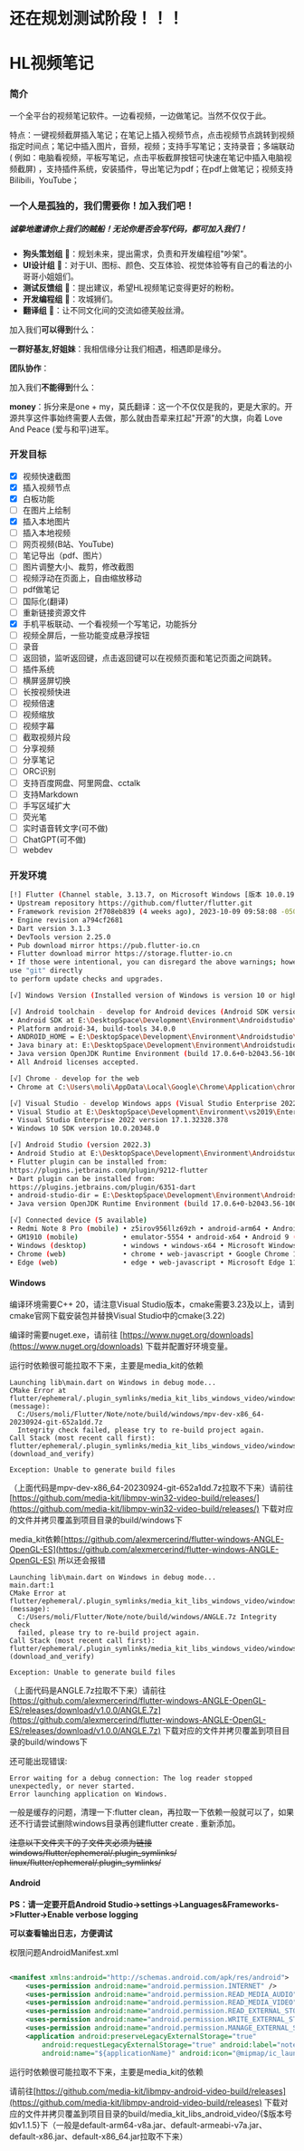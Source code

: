 # 还在规划测试阶段！！！



# HL视频笔记

### 简介

一个全平台的视频笔记软件。一边看视频，一边做笔记。当然不仅仅于此。

特点：一键视频截屏插入笔记；在笔记上插入视频节点，点击视频节点跳转到视频指定时间点；笔记中插入图片，音频，视频；支持手写笔记；支持录音；多端联动(
例如：电脑看视频，平板写笔记，点击平板截屏按钮可快速在笔记中插入电脑视频截屏)
，支持插件系统，安装插件，导出笔记为pdf；在pdf上做笔记；视频支持Bilibili，YouTube；

### 一个人是孤独的，我们需要你！加入我们吧！

##### 诚挚地邀请你上我们的贼船！无论你是否会写代码，都可加入我们！

- **狗头策划组** 🐶：规划未来，提出需求，负责和开发编程组"吵架"。
- **UI设计组** 🦜：对于UI、图标、颜色、交互体验、视觉体验等有自己的看法的小哥哥小姐姐们。
- **测试反馈组** 🐹：提出建议，希望HL视频笔记变得更好的粉粉。
- **开发编程组** 🦁：攻城狮们。
- **翻译组** 🐰：让不同文化间的交流如德芙般丝滑。

加入我们**可以得到**什么：

**一群好基友,好姐妹**：我相信缘分让我们相遇，相遇即是缘分。

**团队协作**：

加入我们**不能得到**什么：

**money**：拆分来是one + my，莫氏翻译：这一个不仅仅是我的，更是大家的。开源共享这件事始终需要人去做，那么就由吾辈来扛起"开源"的大旗，向着 Love And Peace (爱与和平)进军。

### 开发目标

- [x] 视频快速截图
- [x] 插入视频节点
- [x] 白板功能
- [ ] 在图片上绘制
- [x] 插入本地图片
- [ ] 插入本地视频
- [ ] 网页视频(B站、YouTube)
- [ ] 笔记导出（pdf、图片）
- [ ] 图片调整大小、裁剪，修改截图
- [ ] 视频浮动在页面上，自由缩放移动
- [ ] pdf做笔记
- [ ] 国际化(翻译)
- [ ] 重新链接资源文件
- [x] 手机平板联动、一个看视频一个写笔记，功能拆分
- [ ] 视频全屏后，一些功能变成悬浮按钮
- [ ] 录音
- [ ] 返回锁，监听返回键，点击返回键可以在视频页面和笔记页面之间跳转。
- [ ] 插件系统
- [ ] 横屏竖屏切换
- [ ] 长按视频快进
- [ ] 视频倍速
- [ ] 视频缩放
- [ ] 视频字幕
- [ ] 截取视频片段
- [ ] 分享视频
- [ ] 分享笔记
- [ ] ORC识别
- [ ] 支持百度网盘、阿里网盘、cctalk
- [ ] 支持Markdown
- [ ] 手写区域扩大
- [ ] 荧光笔
- [ ] 实时语音转文字(可不做)
- [ ] ChatGPT(可不做)
- [ ] webdev

### 开发环境

```bash
[!] Flutter (Channel stable, 3.13.7, on Microsoft Windows [版本 10.0.19043.1586], locale zh-CN)
• Upstream repository https://github.com/flutter/flutter.git
• Framework revision 2f708eb839 (4 weeks ago), 2023-10-09 09:58:08 -0500
• Engine revision a794cf2681
• Dart version 3.1.3
• DevTools version 2.25.0
• Pub download mirror https://pub.flutter-io.cn
• Flutter download mirror https://storage.flutter-io.cn
• If those were intentional, you can disregard the above warnings; however it is recommended to
use "git" directly
to perform update checks and upgrades.

[√] Windows Version (Installed version of Windows is version 10 or higher)

[√] Android toolchain - develop for Android devices (Android SDK version 34.0.0)
• Android SDK at E:\DesktopSpace\Development\Environment\Androidstudio\sdk
• Platform android-34, build-tools 34.0.0
• ANDROID_HOME = E:\DesktopSpace\Development\Environment\Androidstudio\sdk
• Java binary at: E:\DesktopSpace\Development\Environment\Androidstudio\Androidstudio\jbr\bin\java
• Java version OpenJDK Runtime Environment (build 17.0.6+0-b2043.56-10027231)
• All Android licenses accepted.

[√] Chrome - develop for the web
• Chrome at C:\Users\moli\AppData\Local\Google\Chrome\Application\chrome.exe

[√] Visual Studio - develop Windows apps (Visual Studio Enterprise 2022 17.1.3)
• Visual Studio at E:\DesktopSpace\Development\Environment\vs2019\Enterprise
• Visual Studio Enterprise 2022 version 17.1.32328.378
• Windows 10 SDK version 10.0.20348.0

[√] Android Studio (version 2022.3)
• Android Studio at E:\DesktopSpace\Development\Environment\Androidstudio\Androidstudio
• Flutter plugin can be installed from:
https://plugins.jetbrains.com/plugin/9212-flutter
• Dart plugin can be installed from:
https://plugins.jetbrains.com/plugin/6351-dart
• android-studio-dir = E:\DesktopSpace\Development\Environment\Androidstudio\Androidstudio
• Java version OpenJDK Runtime Environment (build 17.0.6+0-b2043.56-10027231)

[√] Connected device (5 available)
• Redmi Note 8 Pro (mobile) • z5irov956llz69zh • android-arm64 • Android 10 (API 29)
• GM1910 (mobile)           • emulator-5554 • android-x64 • Android 9 (API 28)
• Windows (desktop)         • windows • windows-x64 • Microsoft Windows [版本 10.0.19043.1586]
• Chrome (web)              • chrome • web-javascript • Google Chrome 119.0.6045.105
• Edge (web)                • edge • web-javascript • Microsoft Edge 114.0.1823.82 (unsupported)
```

#### Windows

编译环境需要C++ 20，请注意Visual Studio版本，cmake需要3.23及以上，请到cmake官网下载安装包并替换Visual
Studio中的cmake(3.22)

编译时需要nuget.exe，请前往 [https://www.nuget.org/downloads](https://www.nuget.org/downloads)
下载并配置好环境变量。

运行时依赖很可能拉取不下来，主要是media_kit的依赖

```
Launching lib\main.dart on Windows in debug mode...
CMake Error at flutter/ephemeral/.plugin_symlinks/media_kit_libs_windows_video/windows/CMakeLists.txt:40 (message):
  C:/Users/moli/Flutter/Note/note/build/windows/mpv-dev-x86_64-20230924-git-652a1dd.7z
  Integrity check failed, please try to re-build project again.
Call Stack (most recent call first):
flutter/ephemeral/.plugin_symlinks/media_kit_libs_windows_video/windows/CMakeLists.txt:74 (download_and_verify)

Exception: Unable to generate build files
```

（上面代码是mpv-dev-x86_64-20230924-git-652a1dd.7z拉取不下来）请前往[https://github.com/media-kit/libmpv-win32-video-build/releases/](https://github.com/media-kit/libmpv-win32-video-build/releases/)
下载对应的文件并拷贝覆盖到项目目录的build/windows下

media_kit依赖[https://github.com/alexmercerind/flutter-windows-ANGLE-OpenGL-ES](https://github.com/alexmercerind/flutter-windows-ANGLE-OpenGL-ES)
所以还会报错

```
Launching lib\main.dart on Windows in debug mode...
main.dart:1
CMake Error at flutter/ephemeral/.plugin_symlinks/media_kit_libs_windows_video/windows/CMakeLists.txt:40 (message):
  C:/Users/moli/Flutter/Note/note/build/windows/ANGLE.7z Integrity check
  failed, please try to re-build project again.
Call Stack (most recent call first):
flutter/ephemeral/.plugin_symlinks/media_kit_libs_windows_video/windows/CMakeLists.txt:110 (download_and_verify)

Exception: Unable to generate build files
```

（上面代码是ANGLE.7z拉取不下来）请前往[https://github.com/alexmercerind/flutter-windows-ANGLE-OpenGL-ES/releases/download/v1.0.0/ANGLE.7z](https://github.com/alexmercerind/flutter-windows-ANGLE-OpenGL-ES/releases/download/v1.0.0/ANGLE.7z)
下载对应的文件并拷贝覆盖到项目目录的build/windows下

还可能出现错误:

```
Error waiting for a debug connection: The log reader stopped unexpectedly, or never started.
Error launching application on Windows.
```

一般是缓存的问题，清理一下:flutter clean，再拉取一下依赖一般就可以了，如果还不行请尝试删除windows目录再创建flutter
create . 重新添加。

~~注意以下文件夹下的子文件夹必须为链接~~
~~windows/flutter/ephemeral/.plugin_symlinks/~~
~~linux/flutter/ephemeral/.plugin_symlinks/~~

#### Android

**PS：请一定要开启Android Studio->settings->Languages&Frameworks->Flutter->Enable verbose logging**

**可以查看输出日志，方便调试**

权限问题AndroidManifest.xml

```xml

<manifest xmlns:android="http://schemas.android.com/apk/res/android">
    <uses-permission android:name="android.permission.INTERNET" />
    <uses-permission android:name="android.permission.READ_MEDIA_AUDIO" />
    <uses-permission android:name="android.permission.READ_MEDIA_VIDEO" />
    <uses-permission android:name="android.permission.READ_EXTERNAL_STORAGE" />
    <uses-permission android:name="android.permission.WRITE_EXTERNAL_STORAGE" />
    <uses-permission android:name="android.permission.MANAGE_EXTERNAL_STORAGE" />
    <application android:preserveLegacyExternalStorage="true"
        android:requestLegacyExternalStorage="true" android:label="note"
        android:name="${applicationName}" android:icon="@mipmap/ic_launcher">
```

运行时依赖很可能拉取不下来，主要是media_kit的依赖

请前往[https://github.com/media-kit/libmpv-android-video-build/releases](https://github.com/media-kit/libmpv-android-video-build/releases)
下载对应的文件并拷贝覆盖到项目目录的build/media_kit_libs_android_video/{$版本号
如v1.1.5}下（一般是default-arm64-v8a.jar、default-armeabi-v7a.jar、default-x86.jar、default-x86_64.jar拉取不下来）



